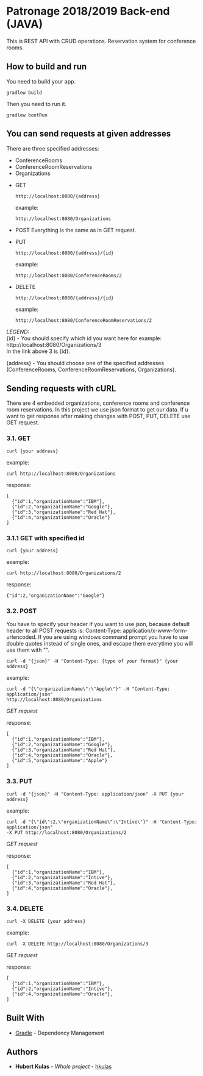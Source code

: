 # Patronage 2018/2019 Back-end (JAVA)

This is REST API with CRUD operations.
Reservation system for conference rooms.

## How to build and run
You need to build your app.

```
gradlew build
```

Then you need to run it.

```
gradlew bootRun
```

## You can send requests at given addresses
There are three specified addresses:
- ConferenceRooms
- ConferenceRoomReservations
- Organizations

* GET
  ```
  http://localhost:8080/{address}
  ```
  example:
  ```
  http://localhost:8080/Organizations
  ```

* POST
  Everything is the same as in GET request.

* PUT
  ```
  http://localhost:8080/{address}/{id}
  ```
  example:
  ```
  http://localhost:8080/ConferenceRooms/2
  ```
* DELETE
  ```
  http://localhost:8080/{address}/{id}
  ```
  example:
  ```
  http://localhost:8080/ConferenceRoomReservations/2
  ```

*LEGEND:*<br/>
{id} - You should specify which id you want here for example:<br/>
  http://localhost:8080/Organizations/3<br/>
  In the link above 3 is {id}.

{address} - You should choose one of the specified addresses<br/> 
(ConferenceRooms, ConferenceRoomReservations, Organizations).

## Sending requests with cURL
There are 4 embedded organizations, conference rooms and conference room reservations.
In this project we use json format to get our data.
If u want to get response after making changes with POST, PUT, DELETE use GET request.
### 3.1. GET

```
curl {your address}
```
example:
```
curl http://localhost:8080/Organizations
```
response:
```
[
  {"id":1,"organizationName":"IBM"},
  {"id":2,"organizationName":"Google"},
  {"id":3,"organizationName":"Red Hat"},
  {"id":4,"organizationName":"Oracle"}
]
 ```
###  3.1.1 GET with specified id

```
curl {your address}
```
example:
```
curl http://localhost:8080/Organizations/2
```
response:
```
{"id":2,"organizationName":"Google"}
```
### 3.2. POST

You have to specify your header if you want to use json, because default header
to all POST requests is: Content-Type: application/x-www-form-urlencoded.
If you are using windows command prompt you have to use double quotes instead of
single ones, and escape them everytime you will use them with "\".

```
curl -d "{json}" -H "Content-Type: {type of your format}" {your address}
```
example:
```
curl -d "{\"organizationName\":\"Apple\"}" -H "Content-Type: application/json"
http://localhost:8080/Organizations
```
*GET request*

response:
```
[
  {"id":1,"organizationName":"IBM"},
  {"id":2,"organizationName":"Google"},
  {"id":3,"organizationName":"Red Hat"},
  {"id":4,"organizationName":"Oracle"},
  {"id":5,"organizationName":"Apple"}
]
```
### 3.3. PUT

```
curl -d "{json}" -H "Content-Type: application/json" -X PUT {your address}
```
example:
```
curl -d "{\"id\":2,\"organizationName\":\"Intive\"}" -H "Content-Type: application/json"
-X PUT http://localhost:8080/Organizations/2
```

*GET request*

response:
```
[
  {"id":1,"organizationName":"IBM"},
  {"id":2,"organizationName":"Intive"},
  {"id":3,"organizationName":"Red Hat"},
  {"id":4,"organizationName":"Oracle"},
]
```

### 3.4. DELETE

```
curl -X DELETE {your address}
```
example:
```
curl -X DELETE http://localhost:8080/Organizations/3
```

*GET request*

response:
```
[
  {"id":1,"organizationName":"IBM"},
  {"id":2,"organizationName":"Intive"},
  {"id":4,"organizationName":"Oracle"},
]
```

## Built With
* [Gradle](https://gradle.org/) - Dependency Management
## Authors

* **Hubert Kulas** - *Whole project* - [hkulas](https://github.com/hkulas)

